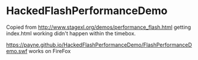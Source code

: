 # HackedFlashPerformanceDemo
Copied from http://www.stagexl.org/demos/performance_flash.html getting index.html working didn't happen within the timebox.

https://payne.github.io/HackedFlashPerformanceDemo/FlashPerformanceDemo.swf works on FireFox


